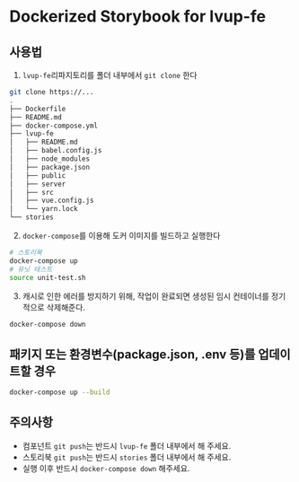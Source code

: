 # Dockerized Storybook for lvup-fe

## 사용법

1. `lvup-fe`리파지토리를 폴더 내부에서 `git clone` 한다
```sh
git clone https://...
.
├── Dockerfile
├── README.md
├── docker-compose.yml
├── lvup-fe
│   ├── README.md
│   ├── babel.config.js
│   ├── node_modules
│   ├── package.json
│   ├── public
│   ├── server
│   ├── src
│   ├── vue.config.js
│   └── yarn.lock
└── stories
```
2. `docker-compose`를 이용해 도커 이미지를 빌드하고 실행한다
```sh
# 스토리북
docker-compose up
# 유닛 테스트
source unit-test.sh
```
3. 캐시로 인한 에러를 방지하기 위해, 작업이 완료되면 생성된 임시 컨테이너를 정기적으로 삭제해준다.
```sh
docker-compose down
```

## 패키지 또는 환경변수(package.json, .env 등)를 업데이트할 경우
```sh
docker-compose up --build
```

## 주의사항

- 컴포넌트 `git push`는 반드시 `lvup-fe` 폴더 내부에서 해 주세요.
- 스토리북 `git push`는 반드시 `stories` 폴더 내부에서 해 주세요. 
- 실행 이후 반드시 `docker-compose down` 해주세요.